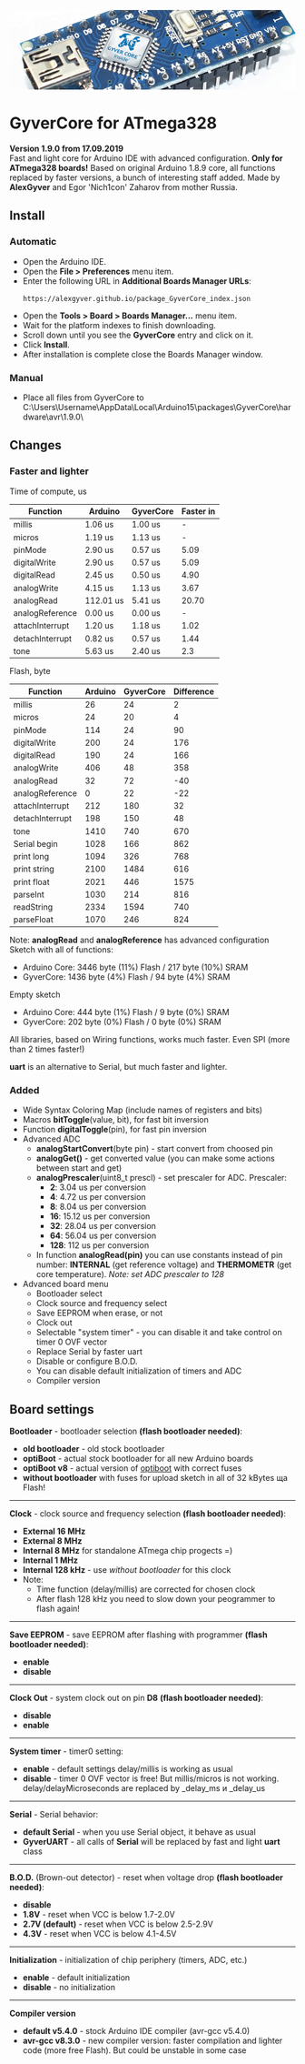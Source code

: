 ![CORE_PHOTO](https://github.com/AlexGyver/GyverCore/blob/master/gyverCoreLogo.jpg)
# GyverCore for ATmega328
 **Version 1.9.0 from 17.09.2019**  
 Fast and light core for Arduino IDE with advanced configuration. **Only for ATmega328 boards!**
 Based on original Arduino 1.8.9 core, all functions replaced by faster versions, a bunch of interesting staff added.
 Made by **AlexGyver** and Egor 'Nich1con' Zaharov from mother Russia.

## Install
### Automatic
- Open the Arduino IDE.
- Open the **File > Preferences** menu item.
- Enter the following URL in **Additional Boards Manager URLs**:
    ```
    https://alexgyver.github.io/package_GyverCore_index.json
    ``` 
- Open the **Tools > Board > Boards Manager...** menu item.
- Wait for the platform indexes to finish downloading.
- Scroll down until you see the **GyverCore** entry and click on it.
- Click **Install**.
- After installation is complete close the Boards Manager window.

### Manual
- Place all files from GyverCore to C:\Users\Username\AppData\Local\Arduino15\packages\GyverCore\hardware\avr\1.9.0\

## Changes
### Faster and lighter
Time of compute, us

Function        | Arduino   | GyverCore | Faster in
----------------|-----------|-----------|----------
millis			| 1.06 us	| 1.00 us	| -
micros			| 1.19 us	| 1.13 us	| -
pinMode         | 2.90 us   | 0.57 us   | 5.09      
digitalWrite    | 2.90 us   | 0.57 us   | 5.09      
digitalRead     | 2.45 us   | 0.50 us   | 4.90      
analogWrite     | 4.15 us   | 1.13 us   | 3.67      
analogRead      | 112.01 us | 5.41 us   | 20.70     
analogReference | 0.00 us   | 0.00 us   | -    
attachInterrupt | 1.20 us   | 1.18 us   | 1.02      
detachInterrupt | 0.82 us   | 0.57 us   | 1.44    
tone			| 5.63 us   | 2.40 us   | 2.3     

Flash, byte

Function        | Arduino | GyverCore | Difference
----------------|---------|-----------|---------------
millis			| 26      | 24		  | 2
micros			| 24	  | 20		  | 4
pinMode         | 114     | 24        | 90             
digitalWrite    | 200     | 24        | 176            
digitalRead     | 190     | 24        | 166            
analogWrite     | 406     | 48        | 358            
analogRead      | 32      | 72        | -40            
analogReference | 0       | 22        | -22            
attachInterrupt | 212     | 180       | 32             
detachInterrupt | 198     | 150       | 48         
tone      		| 1410    | 740       | 670       
Serial begin    | 1028    | 166       | 862            
print long      | 1094    | 326       | 768            
print string    | 2100    | 1484      | 616            
print float     | 2021    | 446       | 1575           
parseInt        | 1030    | 214       | 816            
readString      | 2334    | 1594      | 740            
parseFloat      | 1070    | 246       | 824         

Note: **analogRead** and **analogReference** has advanced configuration
Sketch with all of functions:
- Arduino Core: 3446 byte (11%) Flash / 217 byte (10%) SRAM
- GyverCore: 1436 byte (4%) Flash / 94 byte (4%) SRAM  

Empty sketch
- Arduino Core: 444 byte (1%) Flash / 9 byte (0%) SRAM
- GyverCore: 202 byte (0%) Flash / 0 byte (0%) SRAM  

All libraries, based on Wiring functions, works much faster. Even SPI (more than 2 times faster!)
	
**uart** is an alternative to Serial, but much faster and lighter.

### Added
- Wide Syntax Coloring Map (include names of registers and bits)
- Macros **bitToggle**(value, bit), for fast bit inversion
- Function **digitalToggle**(pin), for fast pin inversion
- Advanced ADC
	- **analogStartConvert**(byte pin) - start convert from choosed pin
	- **analogGet()** - get converted value (you can make some actions between start and get)
	- **analogPrescaler**(uint8_t prescl) - set prescaler for ADC. Prescaler:
		- **2**: 3.04 us per conversion
		- **4**: 4.72 us per conversion
		- **8**: 8.04 us per conversion
		- **16**: 15.12 us per conversion
		- **32**: 28.04 us per conversion
		- **64**: 56.04 us per conversion							
		- **128**: 112 us per conversion
	- In function **analogRead(pin)** you can use constants instead of pin number: **INTERNAL** (get reference voltage) and **THERMOMETR** (get core temperature). *Note: set ADC prescaler to 128*
- Advanced board menu
	- Bootloader select
	- Clock source and frequency select
	- Save EEPROM when erase, or not
	- Clock out
	- Selectable "system timer" - you can disable it and take control on timer 0 OVF vector
	- Replace Serial by faster uart
	- Disable or configure B.O.D.
	- You can disable default initialization of timers and ADC
	- Compiler version
		
## Board settings
**Bootloader** - bootloader selection **(flash bootloader needed)**:
- **old bootloader** - old stock bootloader
- **optiBoot** - actual stock bootloader for all new Arduino boards
- **optiBoot v8** - actual version of [optiboot](https://github.com/Optiboot/optiboot) with correct fuses
- **without bootloader** with fuses for upload sketch in all of 32 kBytes ща Flash!
---
**Clock** - clock source and frequency selection **(flash bootloader needed)**:
- **External 16 MHz**
- **External 8 MHz**
- **Internal 8 MHz** for standalone ATmega chip progects =)
- **Internal 1 MHz**
- **Internal 128 kHz** - use *without bootloader* for this clock
- Note:
	- Time function (delay/millis) are corrected for chosen clock
	- After flash 128 kHz you need to slow down your peogrammer to flash again!
---
**Save EEPROM** - save EEPROM after flashing with programmer **(flash bootloader needed)**:
- **enable**
- **disable**
---
**Clock Out** - system clock out on pin **D8** **(flash bootloader needed)**:
- **disable**
- **enable**
---
**System timer** - timer0 setting:
- **enable** - default settings delay/millis is working as usual
- **disable** - timer 0 OVF vector is free! But millis/micros is not working. delay/delayMicroseconds are replaced by _delay_ms и _delay_us
---
**Serial** - Serial behavior:
- **default Serial** - when you use Serial object, it behave as usual
- **GyverUART** - all calls of **Serial** will be replaced by fast and light **uart** class
---
**B.O.D.** (Brown-out detector) - reset when voltage drop **(flash bootloader needed)**:
- **disable**
- **1.8V** - reset when VCC is below 1.7-2.0V
- **2.7V (default)** - reset when VCC is below 2.5-2.9V
- **4.3V** - reset when VCC is below 4.1-4.5V
---
**Initialization** - initialization of chip periphery (timers, ADC, etc.)
- **enable** - default initialization
- **disable** - no initialization
---
**Compiler version**
- **default v5.4.0** - stock Arduino IDE compiler (avr-gcc v5.4.0)
- **avr-gcc v8.3.0** - new compiler version: faster compilation and lighter code (more free Flash). But could be unstable in some case